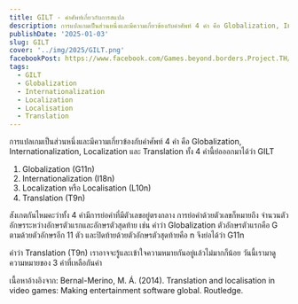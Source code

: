 ```yaml
---
title: GILT - คำศัพท์เกี่ยวกับการสแปล
description: การแปลเกมเป็นส่วนหนึ่งและมีความเกี่ยวข้องกับคำศัพท์ 4 คำ คือ Globalization, Internationalization, Localization และ Translation ทั้ง 4 คำนี้ย่อออกมาได้ว่า GILT
publishDate: '2025-01-03'
slug: GILT
cover: '../img/2025/GILT.png'
facebookPost: https://www.facebook.com/Games.beyond.borders.Project.TH/posts/pfbid0iYZNxXKUaexuz2Brk5HxxHjM23HzUAAup4YtpEG5dArbxTF71wbnB8CNTJ22bxMUl
tags:
  - GILT
  - Globalization
  - Internationalization
  - Localization
  - Localisation
  - Translation
---
```


การแปลเกมเป็นส่วนหนึ่งและมีความเกี่ยวข้องกับคำศัพท์ 4 คำ คือ Globalization, Internationalization, Localization และ Translation ทั้ง 4 คำนี้ย่อออกมาได้ว่า GILT

1) Globalization (G11n)
2) Internationalization (I18n)
3) Localization หรือ Localisation (L10n)
4) Translation (T9n) 

สังเกตกันไหมคะว่าทั้ง 4 คำมีการย่อคำที่มีตัวเลขอยู่ตรงกลาง การย่อคำด้วยตัวเลขก็หมายถึง จำนวนตัวอักษรระหว่างอักษรตัวแรกและอักษรตัวสุดท้าย เช่น คำว่า Globalization ตัวอักษรตัวแรกคือ G ตามด้วยตัวอักษรอีก 11 ตัว และปิดท้ายด้วยตัวอักษรตัวสุดท้ายคือ n จึงย่อได้ว่า G11n

คำว่า Translation (T9n) เราอาจจะรู้และเข้าใจความหมายกันอยู่แล้วไม่มากก็น้อย วันนี้เรามาดูความหมายของ 3 คำที่เหลือกันค่า 

เนื้อหาอ้างอิงจาก: 
Bernal-Merino, M. Á. (2014). Translation and localisation in video games: Making entertainment software global. Routledge.
